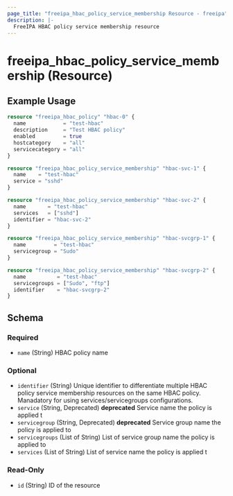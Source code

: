 ```yaml
---
page_title: "freeipa_hbac_policy_service_membership Resource - freeipa"
description: |-
  FreeIPA HBAC policy service membership resource
---
```


# freeipa_hbac_policy_service_membership (Resource)



## Example Usage

```terraform
resource "freeipa_hbac_policy" "hbac-0" {
  name            = "test-hbac"
  description     = "Test HBAC policy"
  enabled         = true
  hostcategory    = "all"
  servicecategory = "all"
}

resource "freeipa_hbac_policy_service_membership" "hbac-svc-1" {
  name    = "test-hbac"
  service = "sshd"
}

resource "freeipa_hbac_policy_service_membership" "hbac-svc-2" {
  name       = "test-hbac"
  services   = ["sshd"]
  identifier = "hbac-svc-2"
}

resource "freeipa_hbac_policy_service_membership" "hbac-svcgrp-1" {
  name         = "test-hbac"
  servicegroup = "Sudo"
}

resource "freeipa_hbac_policy_service_membership" "hbac-svcgrp-2" {
  name          = "test-hbac"
  servicegroups = ["Sudo", "ftp"]
  identifier    = "hbac-svcgrp-2"
}
```




<!-- schema generated by tfplugindocs -->
## Schema

### Required

- `name` (String) HBAC policy name

### Optional

- `identifier` (String) Unique identifier to differentiate multiple HBAC policy service membership resources on the same HBAC policy. Manadatory for using services/servicegroups configurations.
- `service` (String, Deprecated) **deprecated** Service name the policy is applied t
- `servicegroup` (String, Deprecated) **deprecated** Service group name the policy is applied to
- `servicegroups` (List of String) List of service group name the policy is applied to
- `services` (List of String) List of service name the policy is applied t

### Read-Only

- `id` (String) ID of the resource
